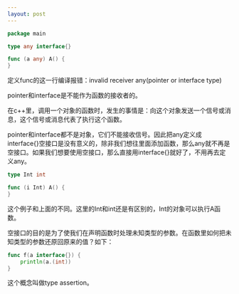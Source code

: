 ```yaml
---
layout: post
---
```


```go
package main

type any interface{}

func (a any) A() {
}
```

定义func的这一行编译报错：invalid receiver any(pointer or interface type)

pointer和interface是不能作为函数的接收者的。

在c++里，调用一个对象的函数时，发生的事情是：向这个对象发送一个信号或消息，这个信号或消息代表了执行这个函数。

pointer和interface都不是对象，它们不能接收信号。因此把any定义成interface{}空接口是没有意义的，除非我们想往里面添加函数，那么any就不再是空接口。如果我们想要使用空接口，那么直接用interface{}就好了，不用再去定义any。

```go
type Int int

func (i Int) A() {
}
```

这个例子和上面的不同。这里的Int和int还是有区别的，Int的对象可以执行A函数。

空接口的目的是为了使我们在声明函数时处理未知类型的参数。在函数里如何把未知类型的参数还原回原来的值？如下：

```go
func f(a interface{}) {
	println(a.(int))
}
```

这个概念叫做type assertion。

